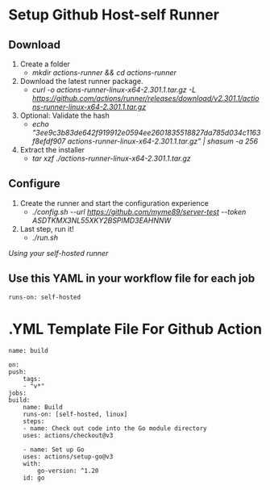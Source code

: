 # Setup Github Host-self Runner
## Download
1. Create a folder
    * *mkdir actions-runner && cd actions-runner*
2. Download the latest runner package.
    * *curl -o actions-runner-linux-x64-2.301.1.tar.gz -L https://github.com/actions/runner/releases/download/v2.301.1/actions-runner-linux-x64-2.301.1.tar.gz*
3. Optional: Validate the hash
    * *echo "3ee9c3b83de642f919912e0594ee2601835518827da785d034c1163f8efdf907  actions-runner-linux-x64-2.301.1.tar.gz" | shasum -a 256*
4. Extract the installer
    * *tar xzf ./actions-runner-linux-x64-2.301.1.tar.gz*

## Configure
1. Create the runner and start the configuration experience
    * *./config.sh --url https://github.com/myme89/server-test --token ASDTKMX3NL55XKY2BSPIMD3EAHNNW*
2. Last step, run it!
    * *./run.sh*

*Using your self-hosted runner*
## Use this YAML in your workflow file for each job
    runs-on: self-hosted

# .YML Template File For Github Action
    name: build

    on:
    push:
        tags:
        - "v*"
    jobs:
    build:
        name: Build
        runs-on: [self-hosted, linux]
        steps:
        - name: Check out code into the Go module directory
        uses: actions/checkout@v3

        - name: Set up Go
        uses: actions/setup-go@v3
        with:
            go-version: ^1.20
        id: go
